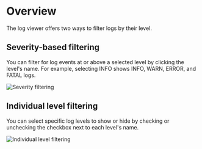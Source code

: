 # Overview

The log viewer offers two ways to filter logs by their level.

## Severity-based filtering
You can filter for log events at or above a selected level by clicking the level's name. For
example, selecting INFO shows INFO, WARN, ERROR, and FATAL logs.

![Severity filtering](severity-filter.png)

## Individual level filtering
You can select specific log levels to show or hide by checking or unchecking the checkbox next to
each level's name.

![Individual level filtering](individual-filter.png)
